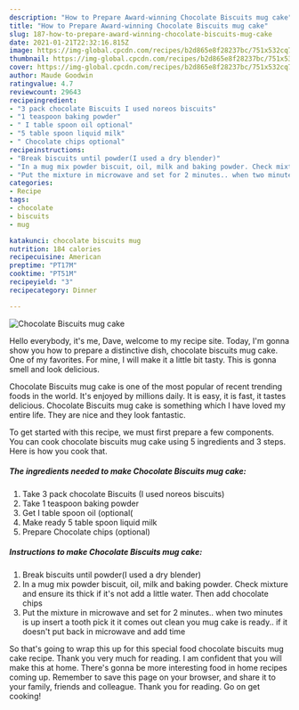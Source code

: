 ```yaml
---
description: "How to Prepare Award-winning Chocolate Biscuits mug cake"
title: "How to Prepare Award-winning Chocolate Biscuits mug cake"
slug: 187-how-to-prepare-award-winning-chocolate-biscuits-mug-cake
date: 2021-01-21T22:32:16.815Z
image: https://img-global.cpcdn.com/recipes/b2d865e8f28237bc/751x532cq70/chocolate-biscuits-mug-cake-recipe-main-photo.jpg
thumbnail: https://img-global.cpcdn.com/recipes/b2d865e8f28237bc/751x532cq70/chocolate-biscuits-mug-cake-recipe-main-photo.jpg
cover: https://img-global.cpcdn.com/recipes/b2d865e8f28237bc/751x532cq70/chocolate-biscuits-mug-cake-recipe-main-photo.jpg
author: Maude Goodwin
ratingvalue: 4.7
reviewcount: 29643
recipeingredient:
- "3 pack chocolate Biscuits I used noreos biscuits"
- "1 teaspoon baking powder"
- " I table spoon oil optional"
- "5 table spoon liquid milk"
- " Chocolate chips optional"
recipeinstructions:
- "Break biscuits until powder(I used a dry blender)"
- "In a mug mix powder biscuit, oil, milk and baking powder. Check mixture and ensure its thick if it&#39;s not add a little water. Then add chocolate chips"
- "Put the mixture in microwave and set for 2 minutes.. when two minutes is up insert a tooth pick it it comes out clean you mug cake is ready.. if it doesn&#39;t put back in microwave and add time"
categories:
- Recipe
tags:
- chocolate
- biscuits
- mug

katakunci: chocolate biscuits mug 
nutrition: 184 calories
recipecuisine: American
preptime: "PT17M"
cooktime: "PT51M"
recipeyield: "3"
recipecategory: Dinner

---
```



![Chocolate Biscuits mug cake](https://img-global.cpcdn.com/recipes/b2d865e8f28237bc/751x532cq70/chocolate-biscuits-mug-cake-recipe-main-photo.jpg)

Hello everybody, it's me, Dave, welcome to my recipe site. Today, I'm gonna show you how to prepare a distinctive dish, chocolate biscuits mug cake. One of my favorites. For mine, I will make it a little bit tasty. This is gonna smell and look delicious.

Chocolate Biscuits mug cake is one of the most popular of recent trending foods in the world. It's enjoyed by millions daily. It is easy, it is fast, it tastes delicious. Chocolate Biscuits mug cake is something which I have loved my entire life. They are nice and they look fantastic.




To get started with this recipe, we must first prepare a few components. You can cook chocolate biscuits mug cake using 5 ingredients and 3 steps. Here is how you cook that.

<!--inarticleads1-->

##### The ingredients needed to make Chocolate Biscuits mug cake:

1. Take 3 pack chocolate Biscuits (I used noreos biscuits)
1. Take 1 teaspoon baking powder
1. Get  I table spoon oil (optional(
1. Make ready 5 table spoon liquid milk
1. Prepare  Chocolate chips (optional)




<!--inarticleads2-->

##### Instructions to make Chocolate Biscuits mug cake:

1. Break biscuits until powder(I used a dry blender)
1. In a mug mix powder biscuit, oil, milk and baking powder. Check mixture and ensure its thick if it&#39;s not add a little water. Then add chocolate chips
1. Put the mixture in microwave and set for 2 minutes.. when two minutes is up insert a tooth pick it it comes out clean you mug cake is ready.. if it doesn&#39;t put back in microwave and add time




So that's going to wrap this up for this special food chocolate biscuits mug cake recipe. Thank you very much for reading. I am confident that you will make this at home. There's gonna be more interesting food in home recipes coming up. Remember to save this page on your browser, and share it to your family, friends and colleague. Thank you for reading. Go on get cooking!

